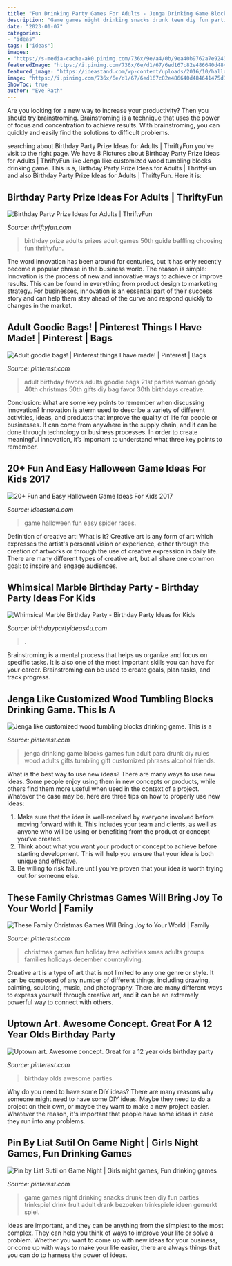 ```yaml
---
title: "Fun Drinking Party Games For Adults - Jenga Drinking Game Blocks Games Fun Adult Para Drunk Diy Rules Wood Adults Gifts Tumbling Gift Customized Phrases Alcohol Friends"
description: "Game games night drinking snacks drunk teen diy fun parties trinkspiel drink fruit adult drank bezoeken trinkspiele ideen gemerkt spiel"
date: "2023-01-07"
categories:
- "ideas"
tags: ["ideas"]
images:
- "https://s-media-cache-ak0.pinimg.com/736x/9e/a4/0b/9ea40b9762a7e924375a66896bf720ab--rd-birthday-birthday-woman.jpg"
featuredImage: "https://i.pinimg.com/736x/6e/d1/67/6ed167c82e486640d484641475d18eab.jpg"
featured_image: "https://ideastand.com/wp-content/uploads/2016/10/halloween-game-ideas-for-kids/8-halloween-game-ideas-for-kids.jpg"
image: "https://i.pinimg.com/736x/6e/d1/67/6ed167c82e486640d484641475d18eab.jpg"
ShowToc: true
author: "Eve Rath"
---
```



Are you looking for a new way to increase your productivity? Then you should try brainstroming. Brainstroming is a technique that uses the power of focus and concentration to achieve results. With brainstroming, you can quickly and easily find the solutions to difficult problems.

	

		
searching about Birthday Party Prize Ideas for Adults | ThriftyFun you've visit to the right page. We have 8 Pictures about Birthday Party Prize Ideas for Adults | ThriftyFun like Jenga like customized wood tumbling blocks drinking game. This is a, Birthday Party Prize Ideas for Adults | ThriftyFun and also Birthday Party Prize Ideas for Adults | ThriftyFun. Here it is:
		
    
## Birthday Party Prize Ideas For Adults | ThriftyFun

<img loading=lazy src="https://img.thrfun.com/img/025/657/birthday_prize_ideas_for_adults_l1.jpg" onerror="this.onerror=null;this.src='https://tse2.mm.bing.net/th?id=OIP.vRBzL9v4e9hvslZxB1eVigHaLF&amp;pid=15.1';" alt="Birthday Party Prize Ideas for Adults | ThriftyFun">

_Source: thriftyfun.com_

>birthday prize adults prizes adult games 50th guide baffling choosing fun thriftyfun. 

	

The word innovation has been around for centuries, but it has only recently become a popular phrase in the business world. The reason is simple: Innovation is the process of new and innovative ways to achieve or improve results. This can be found in everything from product design to marketing strategy. For businesses, innovation is an essential part of their success story and can help them stay ahead of the curve and respond quickly to changes in the market.

    
## Adult Goodie Bags! | Pinterest Things I Have Made! | Pinterest | Bags

<img loading=lazy src="https://s-media-cache-ak0.pinimg.com/736x/9e/a4/0b/9ea40b9762a7e924375a66896bf720ab--rd-birthday-birthday-woman.jpg" onerror="this.onerror=null;this.src='https://tse1.mm.bing.net/th?id=OIP.KMFHlPFwRnAS7smPd0hLzQHaFj&amp;pid=15.1';" alt="Adult goodie bags! | Pinterest things I have made! | Pinterest | Bags">

_Source: pinterest.com_

>adult birthday favors adults goodie bags 21st parties woman goody 40th christmas 50th gifts diy bag favor 30th birthdays creative. 

	

Conclusion: What are some key points to remember when discussing innovation?
Innovation is aterm used to describe a variety of different activities, ideas, and products that improve the quality of life for people or businesses. It can come from anywhere in the supply chain, and it can be done through technology or business processes. In order to create meaningful innovation, it’s important to understand what three key points to remember.

    
## 20+ Fun And Easy Halloween Game Ideas For Kids 2017

<img loading=lazy src="https://ideastand.com/wp-content/uploads/2016/10/halloween-game-ideas-for-kids/8-halloween-game-ideas-for-kids.jpg" onerror="this.onerror=null;this.src='https://tse2.mm.bing.net/th?id=OIP.RPiQHDhO_mHl3GRWUQx-PwHaJ4&amp;pid=15.1';" alt="20+ Fun and Easy Halloween Game Ideas For Kids 2017">

_Source: ideastand.com_

>game halloween fun easy spider races. 

	

Definition of creative art: What is it?
Creative art is any form of art which expresses the artist's personal vision or experience, either through the creation of artworks or through the use of creative expression in daily life. There are many different types of creative art, but all share one common goal: to inspire and engage audiences.

    
## Whimsical Marble Birthday Party - Birthday Party Ideas For Kids

<img loading=lazy src="https://www.birthdaypartyideas4u.com/wp-content/uploads/2017/10/Whimsical-Marble-Birthday-Party-Dessert-Table.jpg" onerror="this.onerror=null;this.src='https://tse2.mm.bing.net/th?id=OIP.HCnnLEE1OBjj9z8PLRO50AHaJ_&amp;pid=15.1';" alt="Whimsical Marble Birthday Party - Birthday Party Ideas for Kids">

_Source: birthdaypartyideas4u.com_

>. 

	

Brainstroming is a mental process that helps us organize and focus on specific tasks. It is also one of the most important skills you can have for your career. Brainstroming can be used to create goals, plan tasks, and track progress.

    
## Jenga Like Customized Wood Tumbling Blocks Drinking Game. This Is A

<img loading=lazy src="https://i.pinimg.com/736x/6e/d1/67/6ed167c82e486640d484641475d18eab.jpg" onerror="this.onerror=null;this.src='https://tse4.mm.bing.net/th?id=OIP.1BN7W0ea6ycHcggPRiFxuwHaJ4&amp;pid=15.1';" alt="Jenga like customized wood tumbling blocks drinking game. This is a">

_Source: pinterest.com_

>jenga drinking game blocks games fun adult para drunk diy rules wood adults gifts tumbling gift customized phrases alcohol friends. 

	

What is the best way to use new ideas?
There are many ways to use new ideas. Some people enjoy using them in new concepts or products, while others find them more useful when used in the context of a project. Whatever the case may be, here are three tips on how to properly use new ideas:
1. Make sure that the idea is well-received by everyone involved before moving forward with it. This includes your team and clients, as well as anyone who will be using or benefiting from the product or concept you've created.
2. Think about what you want your product or concept to achieve before starting development. This will help you ensure that your idea is both unique and effective.
3. Be willing to risk failure until you've proven that your idea is worth trying out for someone else.

    
## These Family Christmas Games Will Bring Joy To Your World | Family

<img loading=lazy src="https://i.pinimg.com/736x/28/96/dd/2896dd920c626769600c0648d318e6d1.jpg" onerror="this.onerror=null;this.src='https://tse4.mm.bing.net/th?id=OIP.IxSSK5J_lQbQdZuPcfpFlgHaLH&amp;pid=15.1';" alt="These Family Christmas Games Will Bring Joy to Your World | Family">

_Source: pinterest.com_

>christmas games fun holiday tree activities xmas adults groups families holidays december countryliving. 

	

Creative art is a type of art that is not limited to any one genre or style. It can be composed of any number of different things, including drawing, painting, sculpting, music, and photography. There are many different ways to express yourself through creative art, and it can be an extremely powerful way to connect with others.

    
## Uptown Art. Awesome Concept. Great For A 12 Year Olds Birthday Party

<img loading=lazy src="https://i.pinimg.com/736x/b1/a2/9c/b1a29ca2ccad8c50912290a8965ad6cc--th-birthday-birthday-parties.jpg" onerror="this.onerror=null;this.src='https://tse1.mm.bing.net/th?id=OIP.k-9CxeazjRnGlckCaiVcuAHaJ6&amp;pid=15.1';" alt="Uptown art. Awesome concept. Great for a 12 year olds birthday party">

_Source: pinterest.com_

>birthday olds awesome parties. 

	

Why do you need to have some DIY ideas?
There are many reasons why someone might need to have some DIY ideas. Maybe they need to do a project on their own, or maybe they want to make a new project easier. Whatever the reason, it's important that people have some ideas in case they run into any problems.

    
## Pin By Liat Sutil On Game Night | Girls Night Games, Fun Drinking Games

<img loading=lazy src="https://i.pinimg.com/736x/69/e6/c0/69e6c024072cf35785ac6c229aaa7edd.jpg" onerror="this.onerror=null;this.src='https://tse2.mm.bing.net/th?id=OIP.hN1jRhZvN1-nALr-2yB18gHaJ4&amp;pid=15.1';" alt="Pin by Liat Sutil on Game Night | Girls night games, Fun drinking games">

_Source: pinterest.com_

>game games night drinking snacks drunk teen diy fun parties trinkspiel drink fruit adult drank bezoeken trinkspiele ideen gemerkt spiel. 

	

Ideas are important, and they can be anything from the simplest to the most complex. They can help you think of ways to improve your life or solve a problem. Whether you want to come up with new ideas for your business, or come up with ways to make your life easier, there are always things that you can do to harness the power of ideas.

